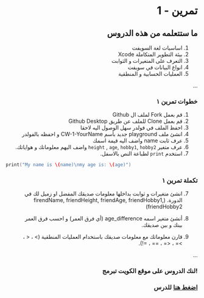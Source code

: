 <div dir="rtl">
  
  
#  تمرين - 1
## ما ستتعلمه من هذه الدروس

1. اساسيات لغة السويفت 
2. بيئة التطوير المتكاملة Xcode
3. التعرف على المتغيرات و الثوابت
4. انواع البيانات في سويفت
5. العمليات الحسابية و المنطقية



...
### خطوات تمرين ١

1.  قم بعمل Fork لملف ال Github
2.  قم بعمل Clone للملف عن طريق Github Desktop 
3.  احفظ الملف في فولدر سهل الوصول اليه لاحقا
4.  انشئ ملف playground جديد بأسم CW-1-YourName و احفظه بالفولدر
5.  عرف ثابت name واضف اليه قيمة اسمك  
6.  عرف متغير `height` , `age`, `hobby1`, `hobby2` واضف اليهم معلوماتك و هواياتك.
6. استخدم `print` لطباعة النص بالاسفل.


<div dir="ltr">
  
```Swift
print("My name is \(name)\nmy age is: \(age)")
```

</div>


### تكملة تمرين ١

7. انشئ متغيرات و ثوابت بداخلها معلومات صديقك المفضل او زميل لك في الدورة.
(firendName, friendHeight, friendAge, friendHobby1, friendHobby2)

8. أنشئ متغير اسمه age_difference (أي فرق العمر) و احسب فرق العمر بينك و بين صديقك.
9. قارن معلوماتك مع معلومات صديقك باستخدام العمليات المنطقية (> ، < ، >= ، <= ، == ، =!).


...
### !لنك الدروس على موقع الكويت تبرمج


### [اضغط هنا](https://app.code.kw/%D8%A8%D8%B1%D9%85%D8%AC%D8%A9-%D8%AA%D8%B7%D8%A8%D9%8A%D9%82%D8%A7%D8%AA-%D8%A7%D9%84%D8%A7%D9%8A%D9%81%D9%88%D9%86-%D9%85%D8%B9-%D8%B3%D9%88%D9%8A%D9%81%D8%AA-Swift-KFAS/%D9%85%D8%A8%D8%A7%D8%AF%D8%A6-%D9%84%D8%BA%D8%A9-%D8%A7%D9%84%D8%B3%D9%88%D9%8A%D9%81%D8%AA-swift-basics-KFAS) للدرس



 
</div>

